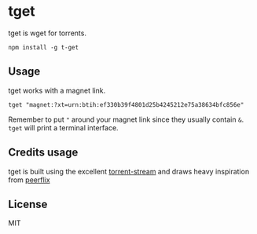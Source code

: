# tget

tget is wget for torrents.

```
npm install -g t-get
```

## Usage

tget works with a magnet link.

```
tget "magnet:?xt=urn:btih:ef330b39f4801d25b4245212e75a38634bfc856e"
```

Remember to put `"` around your magnet link since they usually contain `&`.
`tget` will print a terminal interface.

## Credits usage

tget is built using the excellent [torrent-stream](https://github.com/mafintosh/torrent-stream) and draws heavy inspiration from [peerflix](https://github.com/mafintosh/peerflix)

## License

MIT
